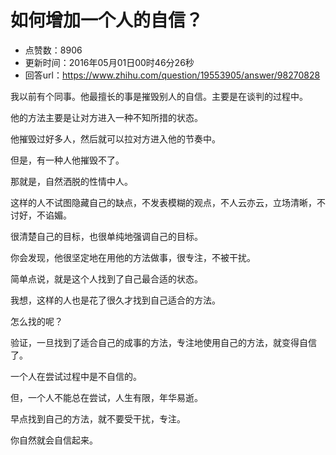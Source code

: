 # 如何增加一个人的自信？
- 点赞数：8906
- 更新时间：2016年05月01日00时46分26秒
- 回答url：https://www.zhihu.com/question/19553905/answer/98270828
<body>
 <p data-pid="gLPq6LVi">我以前有个同事。他最擅长的事是摧毁别人的自信。主要是在谈判的过程中。</p>
 <p data-pid="AXoepVZ4">他的方法主要是让对方进入一种不知所措的状态。</p>
 <p data-pid="9SDq_FcN">他摧毁过好多人，然后就可以拉对方进入他的节奏中。</p>
 <p data-pid="R9FL76Hv">但是，有一种人他摧毁不了。</p>
 <p data-pid="hWfypX-B">那就是，自然洒脱的性情中人。</p>
 <p data-pid="n42qQ5Sz">这样的人不试图隐藏自己的缺点，不发表模糊的观点，不人云亦云，立场清晰，不讨好，不谄媚。</p>
 <p data-pid="eYJHwcrU">很清楚自己的目标，也很单纯地强调自己的目标。</p>
 <p data-pid="uTVCrSH4">你会发现，他很坚定地在用他的方法做事，很专注，不被干扰。</p>
 <p data-pid="iTfPd8QV">简单点说，就是这个人找到了自己最合适的状态。</p>
 <p data-pid="3xZETnpp">我想，这样的人也是花了很久才找到自己适合的方法。</p>
 <p data-pid="PJCrb8gA">怎么找的呢？</p>
 <p data-pid="sHDXKyP6">验证，一旦找到了适合自己的成事的方法，专注地使用自己的方法，就变得自信了。</p>
 <p data-pid="HNSYAGtZ">一个人在尝试过程中是不自信的。</p>
 <p data-pid="r5A0JUbl">但，一个人不能总在尝试，人生有限，年华易逝。</p>
 <p data-pid="6VHHVvVX">早点找到自己的方法，就不要受干扰，专注。</p>
 <p data-pid="sU5TOcGP">你自然就会自信起来。</p>
</body>